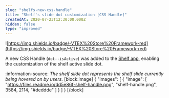 ```yaml
---
slug: "shelfs-new-css-handle"
title: "Shelf's slide dot customization [CSS Handle]"
createdAt: 2020-07-23T12:30:00.000Z
hidden: false
type: "improved"
---
```


![https://img.shields.io/badge/-VTEX%20Store%20Framework-red](https://img.shields.io/badge/-VTEX%20Store%20Framework-red)

A new CSS Handle (`dot--isActive`) was added to the [Shelf app](https://vtex.io/docs/components/all/vtex.shelf/), enabling the customization of the shelf active slide dot.

:information-source: *The shelf slide dot represents the shelf slide currently being hovered on by users.*
[block:image]
{
  "images": [
    {
      "image": [
        "https://files.readme.io/dd5e86f-shelf-handle.png",
        "shelf-handle.png",
        3584,
        2114,
        "#deddde"
      ]
    }
  ]
}
[/block]